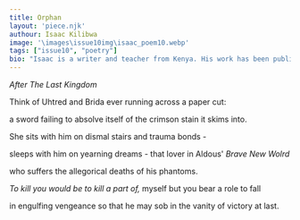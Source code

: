 ```yaml
---
title: Orphan
layout: 'piece.njk'
authour: Isaac Kilibwa
image: '\images\issue10img\isaac_poem10.webp'
tags: ["issue10", "poetry"]
bio: "Isaac is a writer and teacher from Kenya. His work has been published by Kaafiya, The Hooghly Review, and in Hawakal's Wives Anthology. His poems also appear in Coffee and Conversations and on Brittle Paper."
---
```

*After The Last Kingdom*

Think of Uhtred and Brida
ever running across a paper cut:

a sword failing to absolve itself
of the crimson stain it skims into.

She sits with him on dismal stairs
and trauma bonds - 

sleeps with him on yearning dreams - 
that lover in Aldous' *Brave New Wolrd*

who suffers the allegorical deaths
of his phantoms.

*To kill you would be to kill a part of,*
myself but you bear a role to fall

in engulfing vengeance so that he may
sob in the vanity of victory at last.
